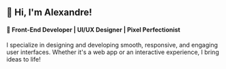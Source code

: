 ## 👋 Hi, I'm Alexandre!
#### 🎨 Front-End Developer | UI/UX Designer | Pixel Perfectionist

I specialize in designing and developing smooth, responsive, and engaging user interfaces. Whether it's a web app or an interactive experience, I bring ideas to life!

<!--
**AlexandreStang/AlexandreStang** is a ✨ _special_ ✨ repository because its `README.md` (this file) appears on your GitHub profile.

Here are some ideas to get you started:

- 🔭 I’m currently working on ...
- 🌱 I’m currently learning ...
- 👯 I’m looking to collaborate on ...
- 🤔 I’m looking for help with ...
- 💬 Ask me about ...
- 📫 How to reach me: ...
- 😄 Pronouns: ...
- ⚡ Fun fact: ...
-->

